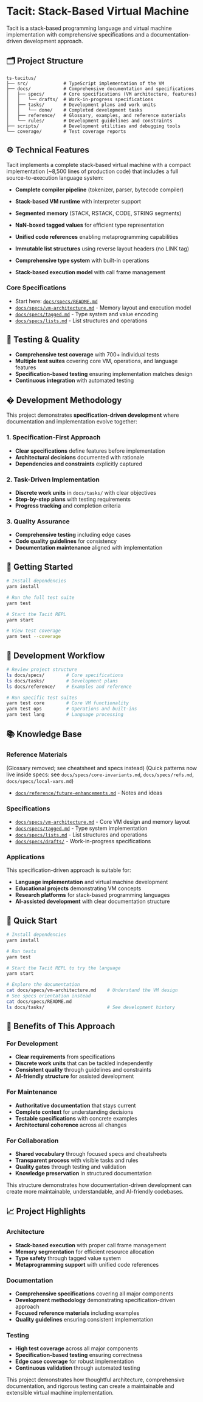 # Tacit: Stack-Based Virtual Machine

Tacit is a stack-based programming language and virtual machine implementation with comprehensive specifications and a documentation-driven development approach.

## 🗂 Project Structure

```
ts-tacitus/
├── src/             # TypeScript implementation of the VM
├── docs/            # Comprehensive documentation and specifications
│   ├── specs/       # Core specifications (VM architecture, features)
│   │   └── drafts/  # Work-in-progress specifications
│   ├── tasks/       # Development plans and work units
│   │   └── done/    # Completed development tasks
│   ├── reference/   # Glossary, examples, and reference materials
│   └── rules/       # Development guidelines and constraints
├── scripts/         # Development utilities and debugging tools
└── coverage/        # Test coverage reports
```

## ⚙️ Technical Features

Tacit implements a complete stack-based virtual machine with a compact implementation (~8,500 lines of production code) that includes a full source-to-execution language system:

- **Complete compiler pipeline** (tokenizer, parser, bytecode compiler)
- **Stack-based VM runtime** with interpreter support

- **Segmented memory** (STACK, RSTACK, CODE, STRING segments)
- **NaN-boxed tagged values** for efficient type representation
- **Unified code references** enabling metaprogramming capabilities
- **Immutable list structures** using reverse layout headers (no LINK tag)
- **Comprehensive type system** with built-in operations
- **Stack-based execution model** with call frame management

### Core Specifications

- Start here: [`docs/specs/README.md`](docs/specs/README.md)
- [`docs/specs/vm-architecture.md`](docs/specs/vm-architecture.md) - Memory layout and execution model
- [`docs/specs/tagged.md`](docs/specs/tagged.md) - Type system and value encoding
- [`docs/specs/lists.md`](docs/specs/lists.md) - List structures and operations

## 🧪 Testing & Quality

- **Comprehensive test coverage** with 700+ individual tests
- **Multiple test suites** covering core VM, operations, and language features
- **Specification-based testing** ensuring implementation matches design
- **Continuous integration** with automated testing

## � Development Methodology

This project demonstrates **specification-driven development** where documentation and implementation evolve together:

### 1. Specification-First Approach

- **Clear specifications** define features before implementation
- **Architectural decisions** documented with rationale
- **Dependencies and constraints** explicitly captured

### 2. Task-Driven Implementation

- **Discrete work units** in `docs/tasks/` with clear objectives
- **Step-by-step plans** with testing requirements
- **Progress tracking** and completion criteria

### 3. Quality Assurance

- **Comprehensive testing** including edge cases
- **Code quality guidelines** for consistency
- **Documentation maintenance** aligned with implementation

## 🚀 Getting Started

```bash
# Install dependencies
yarn install

# Run the full test suite
yarn test

# Start the Tacit REPL
yarn start

# View test coverage
yarn test --coverage
```

## 🔧 Development Workflow

```bash
# Review project structure
ls docs/specs/        # Core specifications
ls docs/tasks/        # Development plans
ls docs/reference/    # Examples and reference

# Run specific test suites
yarn test core        # Core VM functionality
yarn test ops         # Operations and built-ins
yarn test lang        # Language processing
```

## 📚 Knowledge Base

### Reference Materials

  (Glossary removed; see cheatsheet and specs instead)
  (Quick patterns now live inside specs: see `docs/specs/core-invariants.md`, `docs/specs/refs.md`, `docs/specs/local-vars.md`)
- [`docs/reference/future-enhancements.md`](docs/reference/future-enhancements.md) - Notes and ideas

### Specifications

- [`docs/specs/vm-architecture.md`](docs/specs/vm-architecture.md) - Core VM design and memory layout
- [`docs/specs/tagged.md`](docs/specs/tagged.md) - Type system implementation
- [`docs/specs/lists.md`](docs/specs/lists.md) - List structures and operations
- [`docs/specs/drafts/`](docs/specs/drafts/) - Work-in-progress specifications

### Applications

This specification-driven approach is suitable for:

- **Language implementation** and virtual machine development
- **Educational projects** demonstrating VM concepts
- **Research platforms** for stack-based programming languages
- **AI-assisted development** with clear documentation structure

## 🚀 Quick Start

```bash
# Install dependencies
yarn install

# Run tests
yarn test

# Start the Tacit REPL to try the language
yarn start

# Explore the documentation
cat docs/specs/vm-architecture.md    # Understand the VM design
# See specs orientation instead
cat docs/specs/README.md
ls docs/tasks/                       # See development history
```

## 🎯 Benefits of This Approach

### For Development

- **Clear requirements** from specifications
- **Discrete work units** that can be tackled independently
- **Consistent quality** through guidelines and constraints
- **AI-friendly structure** for assisted development

### For Maintenance

- **Authoritative documentation** that stays current
- **Complete context** for understanding decisions
- **Testable specifications** with concrete examples
- **Architectural coherence** across all changes

### For Collaboration

- **Shared vocabulary** through focused specs and cheatsheets
- **Transparent process** with visible tasks and rules
- **Quality gates** through testing and validation
- **Knowledge preservation** in structured documentation

This structure demonstrates how documentation-driven development can create more maintainable, understandable, and AI-friendly codebases.

## 📈 Project Highlights

### Architecture

- **Stack-based execution** with proper call frame management
- **Memory segmentation** for efficient resource allocation
- **Type safety** through tagged value system
- **Metaprogramming support** with unified code references

### Documentation

- **Comprehensive specifications** covering all major components
- **Development methodology** demonstrating specification-driven approach
- **Focused reference materials** including examples
- **Quality guidelines** ensuring consistent implementation

### Testing

- **High test coverage** across all major components
- **Specification-based testing** ensuring correctness
- **Edge case coverage** for robust implementation
- **Continuous validation** through automated testing

This project demonstrates how thoughtful architecture, comprehensive documentation, and rigorous testing can create a maintainable and extensible virtual machine implementation.
